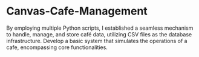 # Canvas-Cafe-Management
By employing multiple Python scripts, I established a seamless mechanism to handle, manage, and store café data, utilizing CSV files as the database infrastructure.            Develop a basic system that simulates the operations of a cafe, encompassing core functionalities.               
